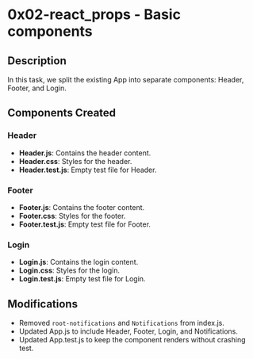 # 0x02-react_props - Basic components

## Description

In this task, we split the existing App into separate components: Header, Footer, and Login.

## Components Created

### Header
- **Header.js**: Contains the header content.
- **Header.css**: Styles for the header.
- **Header.test.js**: Empty test file for Header.

### Footer
- **Footer.js**: Contains the footer content.
- **Footer.css**: Styles for the footer.
- **Footer.test.js**: Empty test file for Footer.

### Login
- **Login.js**: Contains the login content.
- **Login.css**: Styles for the login.
- **Login.test.js**: Empty test file for Login.

## Modifications
- Removed `root-notifications` and `Notifications` from index.js.
- Updated App.js to include Header, Footer, Login, and Notifications.
- Updated App.test.js to keep the component renders without crashing test.

